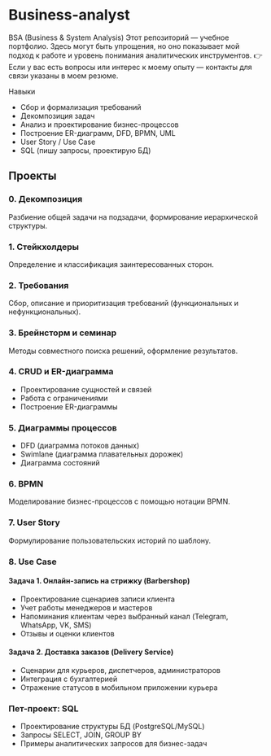 # Business-analyst
BSA (Business &amp; System Analysis) Этот репозиторий — учебное портфолио. Здесь могут быть упрощения, но оно показывает мой подход к работе и уровень понимания аналитических инструментов.    👉 Если у вас есть вопросы или интерес к моему опыту — контакты для связи указаны в моем резюме.

Навыки
- Сбор и формализация требований  
- Декомпозиция задач  
- Анализ и проектирование бизнес-процессов  
- Построение ER-диаграмм, DFD, BPMN, UML  
- User Story / Use Case  
- SQL (пишу запросы, проектирую БД)

## Проекты

### 0. Декомпозиция  
Разбиение общей задачи на подзадачи, формирование иерархической структуры.  

### 1. Стейкхолдеры
Определение и классификация заинтересованных сторон.  

### 2. Требования  
Сбор, описание и приоритизация требований (функциональных и нефункциональных).  

### 3. Брейнсторм и семинар  
Методы совместного поиска решений, оформление результатов.  

### 4. CRUD и ER-диаграмма  
- Проектирование сущностей и связей  
- Работа с ограничениями  
- Построение ER-диаграммы  

### 5. Диаграммы процессов  
- DFD (диаграмма потоков данных)  
- Swimlane (диаграмма плавательных дорожек)  
- Диаграмма состояний  

### 6. BPMN  
Моделирование бизнес-процессов с помощью нотации BPMN.  

### 7. User Story  
Формулирование пользовательских историй по шаблону.  

### 8. Use Case

#### Задача 1. Онлайн-запись на стрижку (Barbershop)  
- Проектирование сценариев записи клиента  
- Учет работы менеджеров и мастеров  
- Напоминания клиентам через выбранный канал (Telegram, WhatsApp, VK, SMS)  
- Отзывы и оценки клиентов  

#### Задача 2. Доставка заказов (Delivery Service)  
- Сценарии для курьеров, диспетчеров, администраторов  
- Интеграция с бухгалтерией  
- Отражение статусов в мобильном приложении курьера  

### Пет-проект: SQL  
- Проектирование структуры БД (PostgreSQL/MySQL)  
- Запросы SELECT, JOIN, GROUP BY  
- Примеры аналитических запросов для бизнес-задач  
